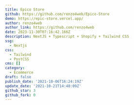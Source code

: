 ```yaml
---
title: Epico Store
github: https://github.com/renzo4web/Epico-Store
demo: https://epic-store.vercel.app/
author: renzo4web
author_link: https://github.com/renzo4web
date: 2023-11-30T07:16:42.166Z
description: NextJS + Typescript + Shopify + Tailwind CSS
ssg:
  - Nextjs
css:
  - Tailwind
  - PostCSS
cms: []
category:
  - Ecommerce
draft: false
publish_date: '2021-10-06T16:24:19Z'
update_date: '2021-10-21T14:48:09Z'
github_star: 3
github_fork: 0
---
```

